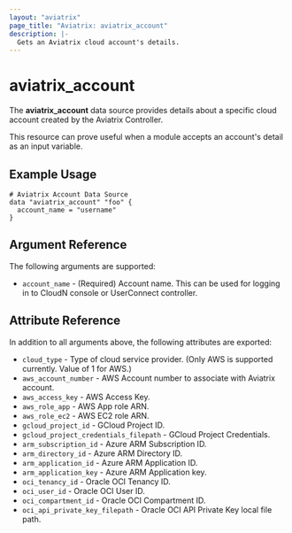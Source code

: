 ```yaml
---
layout: "aviatrix"
page_title: "Aviatrix: aviatrix_account"
description: |-
  Gets an Aviatrix cloud account's details.
---
```


# aviatrix_account

The **aviatrix_account** data source provides details about a specific cloud account created by the Aviatrix Controller.

This resource can prove useful when a module accepts an account's detail as an input variable.

## Example Usage

```hcl
# Aviatrix Account Data Source
data "aviatrix_account" "foo" {
  account_name = "username"
}
```

## Argument Reference

The following arguments are supported:

* `account_name` - (Required) Account name. This can be used for logging in to CloudN console or UserConnect controller.

## Attribute Reference

In addition to all arguments above, the following attributes are exported:

* `cloud_type` - Type of cloud service provider. (Only AWS is supported currently. Value of 1 for AWS.)
* `aws_account_number` - AWS Account number to associate with Aviatrix account.
* `aws_access_key` - AWS Access Key.
* `aws_role_app` - AWS App role ARN.
* `aws_role_ec2` - AWS EC2 role ARN.
* `gcloud_project_id` - GCloud Project ID.
* `gcloud_project_credentials_filepath` - GCloud Project Credentials.
* `arm_subscription_id` - Azure ARM Subscription ID.
* `arm_directory_id` - Azure ARM Directory ID.
* `arm_application_id` - Azure ARM Application ID.
* `arm_application_key` - Azure ARM Application key.
* `oci_tenancy_id` - Oracle OCI Tenancy ID.
* `oci_user_id` - Oracle OCI User ID.
* `oci_compartment_id` - Oracle OCI Compartment ID.
* `oci_api_private_key_filepath` - Oracle OCI API Private Key local file path.

